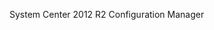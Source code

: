 <Token xmlns:xlink="http://www.w3.org/1999/xlink">System Center 2012 R2 Configuration Manager</Token>

<!--HONumber=Jul16_HO3-->


